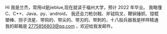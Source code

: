 Hi
我是兰杰，常用id是jieblue,现在就读于福州大学，预计 2022 年毕业。
我略懂 C、C++、Java、py、android，
我还会刀枪剑戟、斧钺钩叉、鞭锏锤抓、镗棍槊棒、拐子流星、带钩的、带尖的、带刃的、带刺的，十八般兵器我是样样精通
我的邮箱是 2775856803@qq.com ，欢迎给我发邮件。

